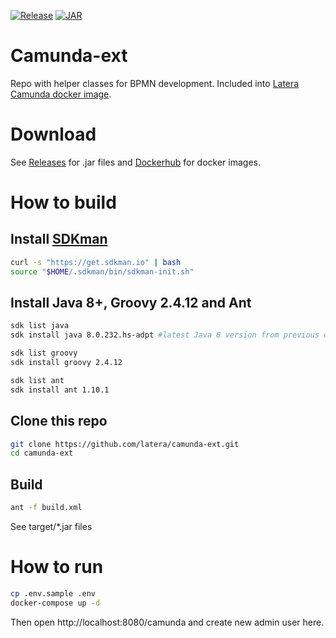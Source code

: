 [![Release](https://travis-ci.com/latera/camunda-ext.svg?branch=master)](https://travis-ci.com/latera/camunda-ext)
[![JAR](https://jitpack.io/v/latera/camunda-ext.svg)](https://jitpack.io/#latera/camunda-ext)
# Camunda-ext

Repo with helper classes for BPMN development.
Included into [Latera Camunda docker image](https://hub.docker.com/r/latera/camunda).

# Download
See [Releases](https://github.com/latera/camunda-ext/releases) for .jar files and [Dockerhub](https://hub.docker.com/r/latera/camunda) for docker images.

# How to build
## Install [SDKman](https://sdkman.io/install)
```bash
curl -s "https://get.sdkman.io" | bash
source "$HOME/.sdkman/bin/sdkman-init.sh"
```
## Install Java 8+, Groovy 2.4.12 and Ant
```bash
sdk list java
sdk install java 8.0.232.hs-adpt #latest Java 8 version from previous command

sdk list groovy
sdk install groovy 2.4.12

sdk list ant
sdk install ant 1.10.1
```
## Clone this repo
```bash
git clone https://github.com/latera/camunda-ext.git
cd camunda-ext
```
## Build
```bash
ant -f build.xml
```
See target/*.jar files

# How to run
```bash
cp .env.sample .env
docker-compose up -d
```
Then open http://localhost:8080/camunda and create new admin user here.


